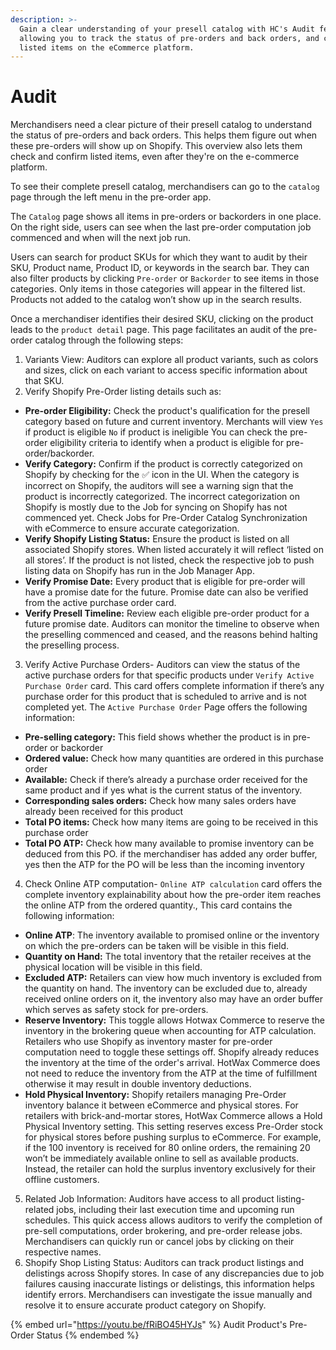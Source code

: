 ```yaml
---
description: >-
  Gain a clear understanding of your presell catalog with HC's Audit feature,
  allowing you to track the status of pre-orders and back orders, and confirm
  listed items on the eCommerce platform.
---
```


# Audit

Merchandisers need a clear picture of their presell catalog to understand the status of pre-orders and back orders. This helps them figure out when these pre-orders will show up on Shopify. This overview also lets them check and confirm listed items, even after they're on the e-commerce platform.

To see their complete presell catalog, merchandisers can go to the `catalog` page through the left menu in the pre-order app.

The `Catalog` page shows all items in pre-orders or backorders in one place. On the right side, users can see when the last pre-order computation job commenced and when will the next job run.

Users can search for product SKUs for which they want to audit by their SKU, Product name, Product ID, or keywords in the search bar. They can also filter products by clicking `Pre-order` or `Backorder` to see items in those categories. Only items in those categories will appear in the filtered list. Products not added to the catalog won’t show up in the search results.

Once a merchandiser identifies their desired SKU, clicking on the product leads to the `product detail` page. This page facilitates an audit of the pre-order catalog through the following steps:

1. Variants View: Auditors can explore all product variants, such as colors and sizes, click on each variant to access specific information about that SKU.
2. Verify Shopify Pre-Order listing details such as:

* **Pre-order Eligibility:** Check the product's qualification for the presell category based on future and current inventory. Merchants will view `Yes` if product is eligible `No` if product is ineligible You can check the pre-order eligibility criteria to identify when a product is eligible for pre-order/backorder.
* **Verify Category:** Confirm if the product is correctly categorized on Shopify by checking for the ✅ icon in the UI. When the category is incorrect on Shopify, the auditors will see a warning sign that the product is incorrectly categorized. The incorrect categorization on Shopify is mostly due to the Job for syncing on Shopify has not commenced yet. Check Jobs for Pre-Order Catalog Synchronization with eCommerce to ensure accurate categorization.
* **Verify Shopify Listing Status:** Ensure the product is listed on all associated Shopify stores. When listed accurately it will reflect ‘listed on all stores’. If the product is not listed, check the respective job to push listing data on Shopify has run in the Job Manager App.
* **Verify Promise Date:** Every product that is eligible for pre-order will have a promise date for the future. Promise date can also be verified from the active purchase order card.
* **Verify Presell Timeline:** Review each eligible pre-order product for a future promise date. Auditors can monitor the timeline to observe when the preselling commenced and ceased, and the reasons behind halting the preselling process.

3. Verify Active Purchase Orders- Auditors can view the status of the active purchase orders for that specific products under `Verify Active Purchase Order` card. This card offers complete information if there’s any purchase order for this product that is scheduled to arrive and is not completed yet. The `Active Purchase Order` Page offers the following information:

* **Pre-selling category:** This field shows whether the product is in pre-order or backorder
* **Ordered value:** Check how many quantities are ordered in this purchase order
* **Available:** Check if there’s already a purchase order received for the same product and if yes what is the current status of the inventory.
* **Corresponding sales orders:** Check how many sales orders have already been received for this product
* **Total PO items:** Check how many items are going to be received in this purchase order
* **Total PO ATP:** Check how many available to promise inventory can be deduced from this PO. if the merchandiser has added any order buffer, yes then the ATP for the PO will be less than the incoming inventory

4. Check Online ATP computation- `Online ATP calculation` card offers the complete inventory explainability about how the pre-order item reaches the online ATP from the ordered quantity., This card contains the following information:

* **Online ATP**: The inventory available to promised online or the inventory on which the pre-orders can be taken will be visible in this field.
* **Quantity on Hand:** The total inventory that the retailer receives at the physical location will be visible in this field.
* **Excluded ATP:** Retailers can view how much inventory is excluded from the quantity on hand. The inventory can be excluded due to, already received online orders on it, the inventory also may have an order buffer which serves as safety stock for pre-orders.
* **Reserve Inventory:** This toggle allows Hotwax Commerce to reserve the inventory in the brokering queue when accounting for ATP calculation. Retailers who use Shopify as inventory master for pre-order computation need to toggle these settings off. Shopify already reduces the inventory at the time of the order's arrival. HotWax Commerce does not need to reduce the inventory from the ATP at the time of fulfillment otherwise it may result in double inventory deductions.
* **Hold Physical Inventory:** Shopify retailers managing Pre-Order inventory balance it between eCommerce and physical stores. For retailers with brick-and-mortar stores, HotWax Commerce allows a Hold Physical Inventory setting. This setting reserves excess Pre-Order stock for physical stores before pushing surplus to eCommerce. For example, if the 100 inventory is received for 80 online orders, the remaining 20 won’t be immediately available online to sell as available products. Instead, the retailer can hold the surplus inventory exclusively for their offline customers.

5. Related Job Information: Auditors have access to all product listing-related jobs, including their last execution time and upcoming run schedules. This quick access allows auditors to verify the completion of pre-sell computations, order brokering, and pre-order release jobs. Merchandisers can quickly run or cancel jobs by clicking on their respective names.
6. Shopify Shop Listing Status: Auditors can track product listings and delistings across Shopify stores. In case of any discrepancies due to job failures causing inaccurate listings or delistings, this information helps identify errors. Merchandisers can investigate the issue manually and resolve it to ensure accurate product category on Shopify.

{% embed url="https://youtu.be/fRiBO45HYJs" %}
Audit Product's Pre-Order Status
{% endembed %}
